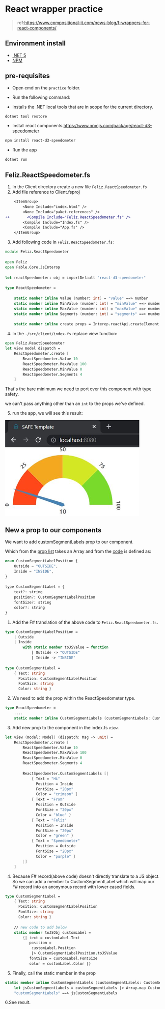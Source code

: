 # React wrapper practice

> ref:<https://www.compositional-it.com/news-blog/f-wrappers-for-react-components/>

## Environment install

* [.NET 5](https://dotnet.microsoft.com/download/dotnet/5.0)
* [NPM](https://www.npmjs.com/get-npm)

## pre-requisites

* Open cmd on the `practice` folder.

* Run the following command:

* Installs the .NET local tools that are in scope for the current directory.

```powershell
dotnet tool restore
```

- Install react components <https://www.npmjs.com/package/react-d3-speedometer>

```powershell
npm install react-d3-speedometer
```

* Run the app

```powershell
dotnet run
```

## Feliz.ReactSpeedometer.fs

1. In the Client directory create a new file `Feliz.ReactSpeedometer.fs`
2. Add file reference to Client.fsproj

```diff
    <ItemGroup>
        <None Include="index.html" />
        <None Include="paket.references" />
++        <Compile Include="Feliz.ReactSpeedometer.fs" />
        <Compile Include="Index.fs" />
        <Compile Include="App.fs" />
    </ItemGroup>
```

3. Add following code in `Feliz.ReactSpeedometer.fs`:

```fsharp
module Feliz.ReactSpeedometer

open Feliz
open Fable.Core.JsInterop

let reactSpeedometer: obj = importDefault "react-d3-speedometer"

type ReactSpeedometer =

    static member inline Value (number: int) = "value" ==> number
    static member inline MinValue (number: int) = "minValue" ==> number
    static member inline MaxValue (number: int) = "maxValue" ==> number
    static member inline Segments (number: int) = "segments" ==> number

    static member inline create props = Interop.reactApi.createElement (reactSpeedometer, createObj !!props)
```

4. In the `./src/client/index.fs` replace view function:

```fsharp
open Feliz.ReactSpeedometer
let view model dispatch =
    ReactSpeedometer.create [
        ReactSpeedometer.Value 10
        ReactSpeedometer.MaxValue 100
        ReactSpeedometer.MinValue 0
        ReactSpeedometer.Segments 4
    ]
```

That's the bare minimum we need to port over this component with type safety.

we can't pass anything other than an `int` to the props we've defined.

5. run the app, we will see this result:

![](./img/1.JPG)

## New a prop to our components

We want to add customSegmentLabels prop to our component.

Which from the [prop list](https://www.npmjs.com/package/react-d3-speedometer) takes an Array<CustomSegmentLabel> and from the [code](https://github.com/palerdot/react-d3-speedometer/blob/HEAD/src/index.d.ts) is defined as:

```javaScript
enum CustomSegmentLabelPosition {
    Outside = "OUTSIDE",
    Inside = "INSIDE",
}

type CustomSegmentLabel = {
    text?: string
    position?: CustomSegmentLabelPosition
    fontSize?: string
    color?: string
}
```

1. Add the F# translation of the above code to `Feliz.ReactSpeedometer.fs.`

```fsharp
type CustomSegmentLabelPosition =
    | Outside
    | Inside
        with static member toJSValue = function 
            | Outside -> "OUTSIDE"
            | Inside -> "INSIDE"

type CustomSegmentLabel =
    { Text: string
      Position: CustomSegmentLabelPosition
      FontSize: string
      Color: string }
```

2. We need to add the prop within the ReactSpeedometer type.

```fsharp
type ReactSpeedometer =
    ....
    static member inline CustomSegmentLabels (customSegmentLabels: CustomSegmentLabel []) = "customSegmentLabels" ==> customSegmentLabels
```

3. Add new prop to the component in the index.fs `view`.

```fsharp
let view (model: Model) (dispatch: Msg -> unit) =
    ReactSpeedometer.create [
        ReactSpeedometer.Value 10
        ReactSpeedometer.MaxValue 100
        ReactSpeedometer.MinValue 0
        ReactSpeedometer.Segments 4

        ReactSpeedometer.CustomSegmentLabels [|
            { Text = "Hi"
              Position = Inside
              FontSize = "20px"
              Color = "crimson" }
            { Text = "From"
              Position = Outside
              FontSize = "20px"
              Color = "blue" }
            { Text = "Feliz"
              Position = Inside
              FontSize = "20px"
              Color = "green" }
            { Text = "Speedometer"
              Position = Outside
              FontSize = "20px"
              Color = "purple" }
        |]
    ]
```

4. Because F# record(above code) doesn't directly translate to a JS object. So we can add a member to CustomSegmentLabel which will map our F# record into an anonymous record with lower cased fields.

```fsharp
type CustomSegmentLabel =
    { Text: string
      Position: CustomSegmentLabelPosition
      FontSize: string
      Color: string }

    // new code to add below
    static member toJSObj customLabel =
        {| text = customLabel.Text
           position =
            customLabel.Position
            |> CustomSegmentLabelPosition.toJSValue
           fontSize = customLabel.FontSize
           color = customLabel.Color |}
```

5. Finally, call the static member in the prop

```fsharp
static member inline CustomSegmentLabels (customSegmentLabels: CustomSegmentLabel []) =
    let jsCustomSegmentLabels = customSegmentLabels |> Array.map CustomSegmentLabel.toJSObj
    "customSegmentLabels" ==> jsCustomSegmentLabels
```

6.See result.
